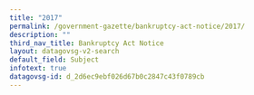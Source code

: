 ```yaml
---
title: "2017"
permalink: /government-gazette/bankruptcy-act-notice/2017/
description: ""
third_nav_title: Bankruptcy Act Notice
layout: datagovsg-v2-search
default_field: Subject
infotext: true
datagovsg-id: d_2d6ec9ebf026d67b0c2847c43f0789cb
---
```

